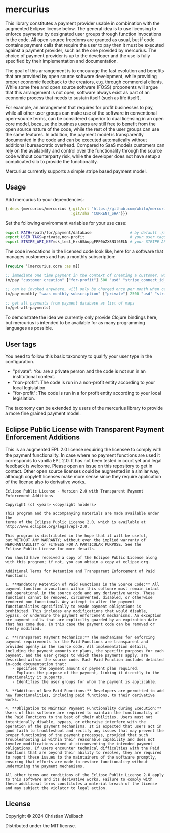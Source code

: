 # mercurius

This library constitutes a payment provider usable in combination with the augmented Eclipse license below. The general idea is to use licensing to enforce payments by designated user groups through function invocations in the code. All open-source freedoms are granted as usual, but if code contains payment calls that require the user to pay then it must be executed against a payment provider, such as the one provided by mercurius. The choice of payment provider is up to the developer and the use is fully specified by their implementation and documentation.

The goal of this arrangement is to encourage the fast evolution and benefits that are provided by open source software development, while providing proper economic feedback to the creators, e.g. through commercial clients. While some free and open source software (FOSS) proponents will argue that this arrangement is not open, software always exist as part of an economic process that needs to sustain itself (such as life itself). 

For example, an arrangement that requires for profit businesses to pay, while all other user groups can make use of the software in conventional open-source terms, can be considered superior to dual licensing in an open core model, because the business users are still free to benefit from the open source nature of the code, while the rest of the user groups can use the same features. In addition, the payment model is transparently documented in the code and can be executed automatically without additional bureaucratic overhead. Compared to SaaS models customers can rely on the availability and control over the functionality through the source code without counterparty risk, while the developer does not have setup a complicated silo to provide the functionality.

Mercurius currently supports a simple stripe based payment model. 

## Usage

Add mercurius to your dependencies:

~~~clojure
{:deps {mercurius/mercurius {:git/url "https://github.com/whilo/mercurius.git"
                             :git/sha "CURRENT_SHA"}}}
~~~

Set the following environment variables for your use case:

~~~bash
export PATH=/path/for/payment/database                 # by default ./mercurius
export USER_TAGS=private,non-profit                    # your user tags, by default "private"
export STRIPE_API_KEY=sk_test_Hrs6SAopgFPF0bZXSN3f6ELN # your STRIPE API KEY
~~~

The code invocations in the licensed code look like, here for a software that manages customers and has a monthly subscription:

~~~clojure
(require '[mercurius.core :as m])

;; immediate one time payment in the context of creating a customer, will charge every time when it is invoked
(m/pay "customer creation" ["for-profit"] 500 "usd" "stripe_connect_id_for_developer")

;; can be invoked anywhere, will only be charged once per month when called
(m/pay-monthly "saas monthly subscription" ["private"] 2500 "usd" "stripe_connect_id_for_developer")

;; get all payments from payment database as list of maps
(m/get-all-payments)
~~~

To demonstrate the idea we currently only provide Clojure bindings here, but mercurius is intended to be available for as many programming languages as possible.

## User tags

You need to follow this basic taxonomy to qualify your user type in the configuration. 

- "private": You are a private person and the code is not run in an institutional context.
- "non-profit": The code is run in a non-profit entity according to your local legislation.
- "for-profit": The code is run in a for profit entity according to your local legislation.

The taxonomy can be extended by users of the mercurius library to provide a more fine grained payment model. 

## Eclipse Public License with Transparent Payment Enforcement Additions

This is an augmented EPL 2.0 license requiring the licensee to comply with the payment functionality. In case where no payment functions are used it corresponds to vanilla EPL 2.0. It has not been tested in court yet and legal feedback is welcome. Please open an issue on this repository to get in contact. Other open source licenses could be augmented in a similar way, although copyleft licenses make more sense since they require application of the license also to derivative works.

~~~
Eclipse Public License - Version 2.0 with Transparent Payment Enforcement Additions

Copyright (c) <year> <copyright holders>

This program and the accompanying materials are made available under the
terms of the Eclipse Public License 2.0, which is available at
http://www.eclipse.org/legal/epl-2.0.

This program is distributed in the hope that it will be useful,
but WITHOUT ANY WARRANTY; without even the implied warranty of
MERCHANTABILITY or FITNESS FOR A PARTICULAR PURPOSE. See the
Eclipse Public License for more details.

You should have received a copy of the Eclipse Public License along
with this program; if not, you can obtain a copy at eclipse.org.

Additional Terms for Retention and Transparent Enforcement of Paid Functions:

1. **Mandatory Retention of Paid Functions in the Source Code:** All payment function invocations within this software must remain intact and operational in the source code and any derivative works. These functions cannot be removed, circumvented, disabled, or otherwise rendered non-functional. Any attempt to alter the payment functionalities specifically to evade payment obligations is prohibited. This includes any modifications that would disable, bypass, or undermine the payment enforcement mechanisms. An exception are payment calls that are explicilty guarded by an expiration date that has come due. In this case the payment code can be removed or freely modified.

2. **Transparent Payment Mechanics:** The mechanisms for enforcing payment requirements for the Paid Functions are transparent and provided openly in the source code. All implementation details, including the payment amounts or plans, the specific purposes for each payment, and the user groups to which these payments apply, are described within the source code. Each Paid Function includes detailed in-code documentation that:
   - Specifies the payment amount or payment plan required.
   - Explains the purpose of the payment, linking it directly to the functionality it supports.
   - Identifies the user groups for whom the payment is applicable.

3. **Addition of New Paid Functions:** Developers are permitted to add new functionalities, including paid functions, to their derivative works. 

4. **Obligation to Maintain Payment Functionality during Execution:** Users of this software are required to maintain the functionality of the Paid Functions to the best of their abilities. Users must not intentionally disable, bypass, or otherwise interfere with the operation of the payment mechanisms. It is expected that users act in good faith to troubleshoot and rectify any issues that may prevent the proper functioning of the payment processes, provided that such troubleshooting is within their reasonable capability and does not involve modifications aimed at circumventing the intended payment obligations. If users encounter technical difficulties with the Paid Functions that are beyond their ability to resolve, they are required to report these issues to the maintainers of the software promptly, ensuring that efforts are made to restore functionality without undermining the payment mechanisms.

All other terms and conditions of the Eclipse Public License 2.0 apply to this software and its derivative works. Failure to comply with these additional terms constitutes a material breach of the license and may subject the violator to legal action.
~~~

## License

Copyright © 2024 Christian Weilbach

Distributed under the MIT license.
